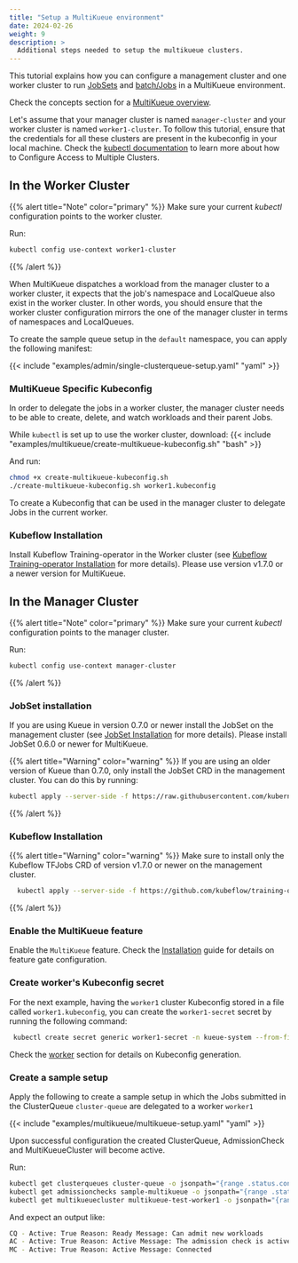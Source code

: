 ```yaml
---
title: "Setup a MultiKueue environment"
date: 2024-02-26
weight: 9
description: >
  Additional steps needed to setup the multikueue clusters.
---
```


This tutorial explains how you can configure a management cluster and one worker cluster to run [JobSets](/docs/tasks/run_jobsets/#jobset-definition) and [batch/Jobs](/docs/tasks/run_jobs/#1-define-the-job) in a MultiKueue environment.

Check the concepts section for a [MultiKueue overview](/docs/concepts/multikueue/). 

Let's assume that your manager cluster is named `manager-cluster` and your worker cluster is named `worker1-cluster`.
To follow this tutorial, ensure that the credentials for all these clusters are present in the kubeconfig in your local machine.
Check the [kubectl documentation](https://kubernetes.io/docs/tasks/access-application-cluster/configure-access-multiple-clusters/) to learn more about how to Configure Access to Multiple Clusters.

## In the Worker Cluster

{{% alert title="Note" color="primary" %}}
Make sure your current _kubectl_ configuration points to the worker cluster.

Run:
```bash
kubectl config use-context worker1-cluster
```
{{% /alert %}}

When MultiKueue dispatches a workload from the manager cluster to a worker cluster, it expects that the job's namespace and LocalQueue also exist in the worker cluster.
In other words, you should ensure that the worker cluster configuration mirrors the one of the manager cluster in terms of namespaces and LocalQueues.

To create the sample queue setup in the `default` namespace, you can apply the following manifest:

{{< include "examples/admin/single-clusterqueue-setup.yaml" "yaml" >}}

### MultiKueue Specific Kubeconfig


In order to delegate the jobs in a worker cluster, the manager cluster needs to be able to create, delete, and watch workloads and their parent Jobs.

While `kubectl` is set up to use the worker cluster, download: 
{{< include "examples/multikueue/create-multikueue-kubeconfig.sh" "bash" >}}

And run:

```bash
chmod +x create-multikueue-kubeconfig.sh
./create-multikueue-kubeconfig.sh worker1.kubeconfig
```

To create a Kubeconfig that can be used in the manager cluster to delegate Jobs in the current worker.

### Kubeflow Installation

Install Kubeflow Training-operator in the Worker cluster (see [Kubeflow Training-operator Installation](https://www.kubeflow.org/docs/components/training/installation/)
for more details). Please use version v1.7.0 or a newer version for MultiKueue.

## In the Manager Cluster

{{% alert title="Note" color="primary" %}}
Make sure your current _kubectl_ configuration points to the manager cluster.

Run:
```bash
kubectl config use-context manager-cluster
```
{{% /alert %}}

### JobSet installation

If you are using Kueue in version 0.7.0 or newer install the JobSet on the
management cluster (see [JobSet Installation](https://jobset.sigs.k8s.io/docs/installation/)
for more details). Please install JobSet 0.6.0 or newer for MultiKueue.

{{% alert title="Warning" color="warning" %}}
If you are using an older version of Kueue than 0.7.0, only install the JobSet
CRD in the management cluster. You can do this by running:
```bash
kubectl apply --server-side -f https://raw.githubusercontent.com/kubernetes-sigs/jobset/v0.6.0/config/components/crd/bases/jobset.x-k8s.io_jobsets.yaml
```
{{% /alert %}}

### Kubeflow Installation

{{% alert title="Warning" color="warning" %}}
Make sure to install only the Kubeflow TFJobs CRD of version v1.7.0 or newer on the management cluster.

```bash
  kubectl apply --server-side -f https://github.com/kubeflow/training-operator/blob/v1.8.0/manifests/base/crds/kubeflow.org_tfjobs.yaml
```
{{% /alert %}}

### Enable the MultiKueue feature

Enable the `MultiKueue` feature.
Check the [Installation](/docs/installation/#change-the-feature-gates-configuration) guide for details on feature gate configuration.

### Create worker's Kubeconfig secret

For the next example, having the `worker1` cluster Kubeconfig stored in a file called `worker1.kubeconfig`, you can create the `worker1-secret` secret by running the following command:

```bash
 kubectl create secret generic worker1-secret -n kueue-system --from-file=kubeconfig=worker1.kubeconfig
```

Check the [worker](#multikueue-specific-kubeconfig) section for details on Kubeconfig generation.

### Create a sample setup

Apply the following to create a sample setup in which the Jobs submitted in the ClusterQueue `cluster-queue` are delegated to a worker `worker1`

{{< include "examples/multikueue/multikueue-setup.yaml" "yaml" >}}

Upon successful configuration the created ClusterQueue, AdmissionCheck and MultiKueueCluster will become active.

Run: 
```bash
kubectl get clusterqueues cluster-queue -o jsonpath="{range .status.conditions[?(@.type == \"Active\")]}CQ - Active: {@.status} Reason: {@.reason} Message: {@.message}{'\n'}{end}"
kubectl get admissionchecks sample-multikueue -o jsonpath="{range .status.conditions[?(@.type == \"Active\")]}AC - Active: {@.status} Reason: {@.reason} Message: {@.message}{'\n'}{end}"
kubectl get multikueuecluster multikueue-test-worker1 -o jsonpath="{range .status.conditions[?(@.type == \"Active\")]}MC - Active: {@.status} Reason: {@.reason} Message: {@.message}{'\n'}{end}"
```

And expect an output like:
```bash
CQ - Active: True Reason: Ready Message: Can admit new workloads
AC - Active: True Reason: Active Message: The admission check is active
MC - Active: True Reason: Active Message: Connected
```
